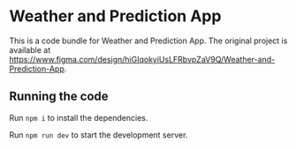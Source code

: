 
  # Weather and Prediction App

  This is a code bundle for Weather and Prediction App. The original project is available at https://www.figma.com/design/hiGIqokyiUsLFRbvpZaV9Q/Weather-and-Prediction-App.

  ## Running the code

  Run `npm i` to install the dependencies.

  Run `npm run dev` to start the development server.
  